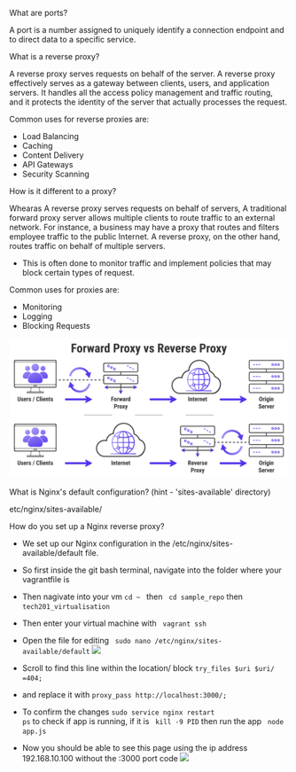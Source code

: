 What are ports?  

A port is  a number assigned to uniquely identify a connection endpoint and to direct data to a specific service.  

What is a reverse proxy?   

A reverse proxy serves requests on behalf of the server.
A reverse proxy effectively serves as a gateway between clients, users, and application servers. It handles all the access policy management and traffic routing, and it protects the identity of the server that actually processes the request.

Common uses for reverse proxies are:
- Load Balancing
- Caching
- Content Delivery
- API Gateways
- Security Scanning



How is it different to a proxy?

Whearas A reverse proxy serves requests on behalf of servers, A traditional forward proxy server allows multiple clients to route traffic to an external network. For instance, a business may have a proxy that routes and filters employee traffic to the public Internet. A reverse proxy, on the other hand, routes traffic on behalf of multiple servers.

- This is often done to monitor traffic and implement policies that may block certain types of request. 

Common uses for proxies are:
- Monitoring
- Logging
- Blocking Requests

<img src="Proxies.png">

 
What is Nginx's default configuration? (hint - 'sites-available' directory)

etc/nginx/sites-available/

How do you set up a Nginx reverse proxy?
- We set up our Nginx configuration in the /etc/nginx/sites-available/default file.
- So first inside the git bash terminal, navigate into the folder where your vagrantfile is 
- Then nagivate into your vm 
```cd ~ ```  then  ```  cd sample_repo ```  then ```  tech201_virtualisation```
- Then enter your virtual machine with ```  vagrant ssh ```
- Open the file for editing
``` sudo nano /etc/nginx/sites-available/default```
![](sites_available.png)  

- Scroll to find this line within the location/ block 
```try_files $uri $uri/ =404;```
- and replace it with 
```proxy_pass http://localhost:3000/;```
- To confirm the changes
```sudo service nginx restart```  
```ps```   to check if app is running, if it is 
``` kill -9 PID```  then run the app
``` node app.js```
- Now you should be able to see this page using the ip address 192.168.10.100 without the :3000 port code
![](reverse_proxy.png)